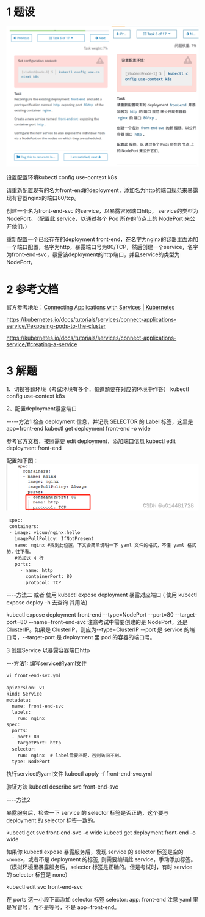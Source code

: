 

# 1 题设


![](image/6cka20240429174617.png)

设置配置环境kubectl config use-context k8s

请重新配置现有的名为front-end的deployment，添加名为http的端口规范来暴露现有容器nginx的端口80/tcp。

创建一个名为front-end-svc 的service，以暴露容器端口http， service的类型为NodePort。 (配置此 service，以通过各个 Pod 所在的节点上的 NodePort 来公开他们。)


 重新配置一个已经存在的deployment front-end，在名字为nginx的容器里面添加一个端口配置，名字为http，暴露端口号为80/TCP，然后创建一个service，名字为front-end-svc，暴露该deployment的http端口，并且service的类型为NodePort。

# 2 参考文档


官方参考地址：[Connecting Applications with Services | Kubernetes](https://kubernetes.io/docs/concepts/services-networking/connect-applications-service/ "Connecting Applications with Services | Kubernetes")

https://kubernetes.io/docs/tutorials/services/connect-applications-service/#exposing-pods-to-the-cluster

https://kubernetes.io/docs/tutorials/services/connect-applications-service/#creating-a-service

# 3 解题

1、切换答题环境（考试环境有多个，每道题要在对应的环境中作答）
kubectl config use-context k8s


2、配置deployment暴露端口

-----方法1 
检查 deployment 信息，并记录 SELECTOR 的 Label 标签，这里是 app=front-end
kubectl get deployment front-end -o wide

参考官方文档，按照需要 edit deployment，添加端口信息
kubectl edit deployment front-end

配置如下图：
![](image/33fe33453924d214655f1a3561552ab8.png)

```
 spec:
 containers:
 - image: vicuu/nginx:hello
   imagePullPolicy: IfNotPresent
   name: nginx #找到此位置。下文会简单说明一下 yaml 文件的格式，不懂 yaml 格式的，往下看。
   #添加这 4 行
   ports: 
     - name: http
       containerPort: 80
       protocol: TCP
```


----方法二
或者 使用 kubectl expose deployment 暴露对应端口  ( 使用 kubectl expose deploy -h 去查询 其用法)

kubectl expose deployment front-end --type=NodePort --port=80 --target-port=80 --name=front-end-svc
注意考试中需要创建的是 NodePort，还是 ClusterIP。如果是 ClusterIP，则应为--type=ClusterIP
--port 是 service 的端口号，--target-port 是 deployment 里 pod 的容器的端口号。


3 创建Service 以暴露容器端口http

---方法1: 编写service的yaml文件

```
vi front-end-svc.yml 
 
apiVersion: v1
kind: Service
metadata:
  name: front-end-svc
  labels:
    run: nginx   
spec:
  ports:
  - port: 80
    targetPort: http
  selector:
    run: nginx  # label需要匹配，否则访问不到。
  type: NodePort
```

执行service的yaml文件
kubectl apply -f front-end-svc.yml 

验证方法
kubectl describe svc front-end-svc



----方法2

暴露服务后，检查一下 service 的 selector 标签是否正确，这个要与 deployment 的 selector 标签一致的。

kubectl get svc front-end-svc -o wide
kubectl get deployment front-end -o wide

如果你 kubectl expose 暴露服务后，发现 service 的 selector 标签是空的`<none>`，或者不是 deployment 的标签, 则需要编辑此 service，手动添加标签。（模拟环境里暴露服务后，selector 标签是正确的。但是考试时，有时 service 的 selector 标签是 none）

kubectl edit svc front-end-svc

在 ports 这一小段下面添加 selector 标签
 selector:
 app: front-end       注意 yaml 里是写冒号，而不是等号，不是 app=front-end。


